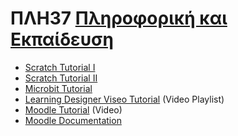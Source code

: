 # ΠΛΗ37 [Πληροφορική και Εκπαίδευση](https://www.eap.gr/education/undergraduate/computer-science/topics/?_gl=1*yzlhmu*_ga*MTI3OTQ0NzQ5LjE2ODI5NDA4MDk.*_up*MQ..#plirof_ekpaideusi)

- [Scratch Tutorial I](https://scratch.mit.edu/explore/projects/tutorials/)
- [Scratch Tutorial II](https://scratch.mit.edu/studios/1817151)
- [Microbit Tutorial](https://microbit.org/teach/lessons/)
- [Learning Designer Viseo Tutorial](https://www.youtube.com/playlist?list=PLoJyPktGDJNDmS2MjdNpDsvISzwKL2oGx) (Video Playlist)
- [Moodle Tutorial](https://www.youtube.com/watch?v=hl74T-31tKI&ab_channel=KaceliTechTraining) (Video)
- [Moodle Documentation](https://docs.moodle.org/dev/Tutorial)
